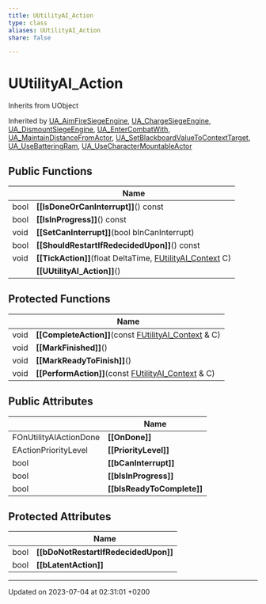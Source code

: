 ```yaml
---
title: UUtilityAI_Action
type: class
aliases: UUtilityAI_Action
share: false

---
```


# UUtilityAI_Action





Inherits from UObject

Inherited by [UA_AimFireSiegeEngine](/docs/SDK/Source/Classes/classUA__AimFireSiegeEngine.md), [UA_ChargeSiegeEngine](/docs/SDK/Source/Classes/classUA__ChargeSiegeEngine.md), [UA_DismountSiegeEngine](/docs/SDK/Source/Classes/classUA__DismountSiegeEngine.md), [UA_EnterCombatWith](/docs/SDK/Source/Classes/classUA__EnterCombatWith.md), [UA_MaintainDistanceFromActor](/docs/SDK/Source/Classes/classUA__MaintainDistanceFromActor.md), [UA_SetBlackboardValueToContextTarget](/docs/SDK/Source/Classes/classUA__SetBlackboardValueToContextTarget.md), [UA_UseBatteringRam](/docs/SDK/Source/Classes/classUA__UseBatteringRam.md), [UA_UseCharacterMountableActor](/docs/SDK/Source/Classes/classUA__UseCharacterMountableActor.md)

## Public Functions

|                | Name           |
| -------------- | -------------- |
| bool | **[[IsDoneOrCanInterrupt]]**() const |
| bool | **[[IsInProgress]]**() const |
| void | **[[SetCanInterrupt]]**(bool bInCanInterrupt) |
| bool | **[[ShouldRestartIfRedecidedUpon]]**() const |
| void | **[[TickAction]]**(float DeltaTime, [FUtilityAI_Context](/docs/SDK/Source/Classes/structFUtilityAI__Context.md) C) |
| | **[[UUtilityAI_Action]]**() |

## Protected Functions

|                | Name           |
| -------------- | -------------- |
| void | **[[CompleteAction]]**(const [FUtilityAI_Context](/docs/SDK/Source/Classes/structFUtilityAI__Context.md) & C) |
| void | **[[MarkFinished]]**() |
| void | **[[MarkReadyToFinish]]**() |
| void | **[[PerformAction]]**(const [FUtilityAI_Context](/docs/SDK/Source/Classes/structFUtilityAI__Context.md) & C) |

## Public Attributes

|                | Name           |
| -------------- | -------------- |
| FOnUtilityAIActionDone | **[[OnDone]]**  |
| EActionPriorityLevel | **[[PriorityLevel]]**  |
| bool | **[[bCanInterrupt]]**  |
| bool | **[[bIsInProgress]]**  |
| bool | **[[bIsReadyToComplete]]**  |

## Protected Attributes

|                | Name           |
| -------------- | -------------- |
| bool | **[[bDoNotRestartIfRedecidedUpon]]**  |
| bool | **[[bLatentAction]]**  |

-------------------------------

Updated on 2023-07-04 at 02:31:01 +0200